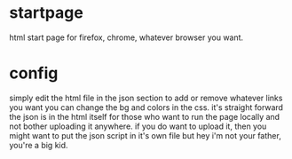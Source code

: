 # startpage
html start page for firefox, chrome, whatever browser you want.
# config
simply edit the html file in the json section to add or remove whatever links you want you can change the bg and colors in the css. it's straight forward
the json is in the html itself for those who want to run the page locally and not bother uploading it anywhere. if you do want to upload it, then you might want to
put the json script in it's own file but hey i'm not your father, you're a big kid.
